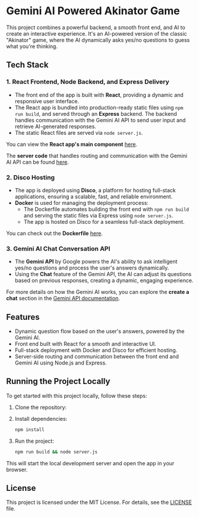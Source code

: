 # Gemini AI Powered Akinator Game

This project combines a powerful backend, a smooth front end, and AI to create an interactive experience. It's an AI-powered version of the classic "Akinator" game, where the AI dynamically asks yes/no questions to guess what you're thinking.

## Tech Stack

### 1. **React Frontend, Node Backend, and Express Delivery**
- The front end of the app is built with **React**, providing a dynamic and responsive user interface.
- The React app is bundled into production-ready static files using `npm run build`, and served through an **Express** backend. The backend handles communication with the Gemini AI API to send user input and retrieve AI-generated responses.
- The static React files are served via `node server.js`.

You can view the **React app's main component** [here](https://github.com/cranberrymuffin/akinator-app/blob/main/src/App.jsx).

The **server code** that handles routing and communication with the Gemini AI API can be found [here](https://github.com/cranberrymuffin/akinator-app/blob/main/server.js).

### 2. **Disco Hosting**
- The app is deployed using **Disco**, a platform for hosting full-stack applications, ensuring a scalable, fast, and reliable environment.
- **Docker** is used for managing the deployment process:
  - The Dockerfile automates building the front end with `npm run build` and serving the static files via Express using `node server.js`.
  - The app is hosted on Disco for a seamless full-stack deployment.

You can check out the **Dockerfile** [here](https://github.com/cranberrymuffin/akinator-app/blob/main/Dockerfile).

### 3. **Gemini AI Chat Conversation API**
- The **Gemini API** by Google powers the AI's ability to ask intelligent yes/no questions and process the user's answers dynamically.
- Using the **Chat** feature of the Gemini API, the AI can adjust its questions based on previous responses, creating a dynamic, engaging experience.

For more details on how the Gemini AI works, you can explore the **create a chat** section in the [Gemini API documentation](https://developers.google.com/gemini-ai).

## Features
- Dynamic question flow based on the user's answers, powered by the Gemini AI.
- Front end built with React for a smooth and interactive UI.
- Full-stack deployment with Docker and Disco for efficient hosting.
- Server-side routing and communication between the front end and Gemini AI using Node.js and Express.

## Running the Project Locally
To get started with this project locally, follow these steps:

1. Clone the repository:

2. Install dependencies:
   ```bash
   npm install
   ```

3. Run the project:
   ```bash
   npm run build && node server.js
   ```

This will start the local development server and open the app in your browser.

## License
This project is licensed under the MIT License. For details, see the [LICENSE](LICENSE) file.
